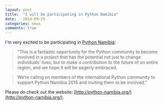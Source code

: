 ```yaml
---
layout: post
title:  "I will be participating in Python Namibia"
date:   2014-09-25
categories: news
comments: true
---
```


I'm very excited to be participating in [Python Namibia](http://python-namibia.org/):

> "This is a fantastic opportunity for the Python community to become involved in a project that has the potential not just to change individuals’ lives, but to make a contribution to the future of an entire region, and we hope it will be eagerly embraced.

> We’re calling on members of the international Python community to support Python Namibia 2015 and inviting them to be involved."

Please do check out the website: [http://python-namibia.org/](http://python-namibia.org/).
